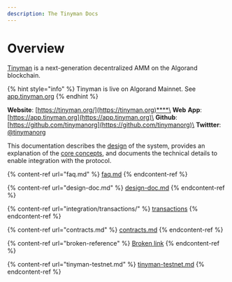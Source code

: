 ```yaml
---
description: The Tinyman Docs
---
```


# Overview

[Tinyman](https://tinyman.org) is a next-generation decentralized AMM on the Algorand blockchain.

{% hint style="info" %}
Tinyman is live on Algorand Mainnet. See [app.tinyman.org](https://app.tinyman.org)
{% endhint %}

**Website**: [https://tinyman.org/](https://tinyman.org)****\
**Web** **App**: [https://app.tinyman.org](https://app.tinyman.org)\
**Github**: [https://github.com/tinymanorg](https://github.com/tinymanorg)\
**Twittter**: [@tinymanorg](https://twitter.com/tinymanorg)

This documentation describes the [design](design-doc.md) of the system, provides an explanation of the [core concepts](faq.md), and documents the technical details to enable integration with the protocol.

{% content-ref url="faq.md" %}
[faq.md](faq.md)
{% endcontent-ref %}

{% content-ref url="design-doc.md" %}
[design-doc.md](design-doc.md)
{% endcontent-ref %}

{% content-ref url="integration/transactions/" %}
[transactions](integration/transactions/)
{% endcontent-ref %}

{% content-ref url="contracts.md" %}
[contracts.md](contracts.md)
{% endcontent-ref %}

{% content-ref url="broken-reference" %}
[Broken link](broken-reference)
{% endcontent-ref %}

{% content-ref url="tinyman-testnet.md" %}
[tinyman-testnet.md](tinyman-testnet.md)
{% endcontent-ref %}



